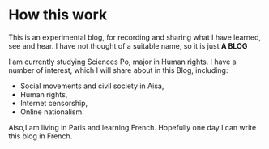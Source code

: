 # How this work

This is an experimental blog, for recording and sharing what I have learned, see and hear. I have not thought of a suitable name, so it is just **A BLOG**

I am currently studying Sciences Po, major in Human rights. I have a number of interest, which I will share about in this Blog, including:

  - Social movements and civil society in Aisa,
  - Human rights,
  - Internet censorship,
  - Online nationalism.

Also,I am living in Paris and learning French. Hopefully one day I can write this blog in French.
